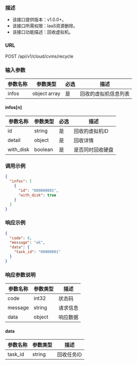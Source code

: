 ### 描述

- 该接口提供版本：v1.0.0+。
- 该接口所需权限：IaaS资源删除。
- 该接口功能描述：回收虚拟机。

### URL

POST /api/v1/cloud/cvms/recycle

### 输入参数

| 参数名称  | 参数类型         | 必选  | 描述         |
|-------|--------------|-----|------------|
| infos | object array | 是   | 回收的虚拟机信息列表 |

#### infos[n]

| 参数名称      | 参数类型    | 必选  | 描述       |
|-----------|---------|-----|----------|
| id        | string  | 是   | 回收的虚拟机ID |
| detail    | object  | 是   | 回收详情     |
| with_disk | boolean | 是   | 是否同时回收硬盘 |

### 调用示例

```json
{
  "infos": [
    {
      "id": "000000001",
      "with_disk": true
    }
  ]
}
```

### 响应示例

```json
{
  "code": 0,
  "message": "ok",
  "data": {
    "task_id": "00000001"
  }
}
```

### 响应参数说明

| 参数名称    | 参数类型   | 描述   |
|---------|--------|------|
| code    | int32  | 状态码  |
| message | string | 请求信息 |
| data    | object | 响应数据 |

#### data

| 参数名称    | 参数类型   | 描述     |
|---------|--------|--------|
| task_id | string | 回收任务ID |

